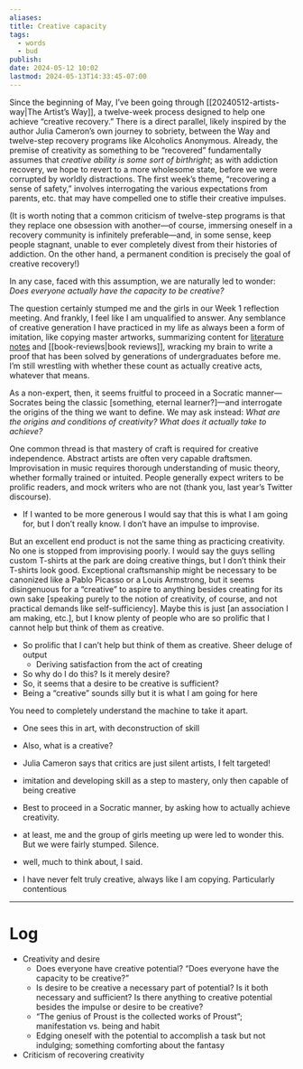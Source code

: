 ```yaml
---
aliases: 
title: Creative capacity
tags:
  - words
  - bud
publish: 
date: 2024-05-12 10:02
lastmod: 2024-05-13T14:33:45-07:00
---
```

Since the beginning of May, I’ve been going through [[20240512-artists-way|The Artist’s Way]], a twelve-week process designed to help one achieve “creative recovery.” There is a direct parallel, likely inspired by the author Julia Cameron’s own journey to sobriety, between the Way and twelve-step recovery programs like Alcoholics Anonymous. Already, the premise of creativity as something to be “recovered” fundamentally assumes that *creative ability is some sort of birthright*; as with addiction recovery, we hope to revert to a more wholesome state, before we were corrupted by worldly distractions. The first week’s theme, “recovering a sense of safety,” involves interrogating the various expectations from parents, etc. that may have compelled one to stifle their creative impulses. 

(It is worth noting that a common criticism of twelve-step programs is that they replace one obsession with another—of course, immersing oneself in a recovery community is infinitely preferable—and, in some sense, keep people stagnant, unable to ever completely divest from their histories of addiction. On the other hand, a permanent condition is precisely the goal of creative recovery!)

In any case, faced with this assumption, we are naturally led to wonder: *Does everyone actually have the capacity to be creative?* 

The question certainly stumped me and the girls in our Week 1 reflection meeting. And frankly, I feel like I am unqualified to answer. Any semblance of creative generation I have practiced in my life as always been a form of imitation, like copying master artworks, summarizing content for [literature notes](https://by2328.github.io/garden/tags/literature-note) and [[book-reviews|book reviews]], wracking my brain to write a proof that has been solved by generations of undergraduates before me. I’m still wrestling with whether these count as actually creative acts, whatever that means. 

As a non-expert, then, it seems fruitful to proceed in a Socratic manner—Socrates being the classic \[something, eternal learner?]—and interrogate the origins of the thing we want to define. We may ask instead: *What are the origins and conditions of creativity? What does it actually take to achieve?*

One common thread is that mastery of craft is required for creative independence. Abstract artists are often very capable draftsmen. Improvisation in music requires thorough understanding of music theory, whether formally trained or intuited. People generally expect writers to be prolific readers, and mock writers who are not (thank you, last year’s Twitter discourse). 

- If I wanted to be more generous I would say that this is what I am going for, but I don’t really know. I don’t have an impulse to improvise.

But an excellent end product is not the same thing as practicing creativity. No one is stopped from improvising poorly. I would say the guys selling custom T-shirts at the park are doing creative things, but I don’t think their T-shirts look good. Exceptional craftsmanship might be necessary to be canonized like a Pablo Picasso or a Louis Armstrong, but it seems disingenuous for a “creative” to aspire to anything besides creating for its own sake \[speaking purely to the notion of creativity, of course, and not practical demands like self-sufficiency]. Maybe this is just \[an association I am making, etc.], but I know plenty of people who are so prolific that I cannot help but think of them as creative. 



- So prolific that I can’t help but think of them as creative. Sheer deluge of output
	- Deriving satisfaction from the act of creating
- So why do I do this? Is it merely desire?
- So, it seems that a desire to be creative is sufficient? 
- Being a “creative” sounds silly but it is what I am going for here



You need to completely understand the machine to take it apart.

- One sees this in art, with deconstruction of skill
- Also, what is a creative?
- Julia Cameron says that critics are just silent artists, I felt targeted!

- imitation and developing skill as a step to mastery, only then capable of being creative

- Best to proceed in a Socratic manner, by asking how to actually achieve creativity.

- at least, me and the group of girls meeting up were led to wonder this. But we were fairly stumped. Silence.
- well, much to think about, I said.


- I have never felt truly creative, always like I am copying. Particularly contentious


---
# Log 

- Creativity and desire
	- Does everyone have creative potential? “Does everyone have the capacity to be creative?”
	- Is desire to be creative a necessary part of potential? Is it both necessary and sufficient? Is there anything to creative potential besides the impulse or desire to be creative?
	- “The genius of Proust is the collected works of Proust”; manifestation vs. being and habit
	- Edging oneself with the potential to accomplish a task but not indulging; something comforting about the fantasy
- Criticism of recovering creativity